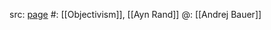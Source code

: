 src: [page](https://www.cs.cmu.edu/afs/cs/Web/People/andrej/objectivism/) 
#: [[Objectivism]], [[Ayn Rand]]
@: [[Andrej Bauer]]

